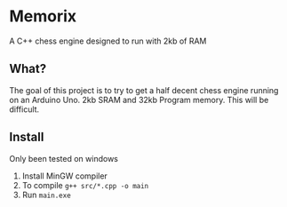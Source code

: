 # Memorix
A C++ chess engine designed to run with 2kb of RAM

## What?

The goal of this project is to try to get a half decent chess engine running on an Arduino Uno. 2kb SRAM and 32kb Program memory. This will be difficult.

## Install

Only been tested on windows

1. Install MinGW compiler
2. To compile `g++ src/*.cpp -o main`
3. Run `main.exe`